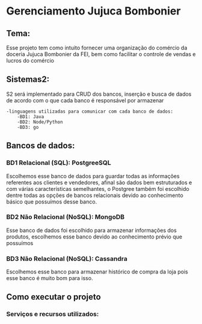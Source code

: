 # Gerenciamento Jujuca Bombonier 

## Tema:

Esse projeto tem como intuito fornecer uma organização do comércio da doceria Jujuca Bombonier da FEI, bem como facilitar o controle de vendas e lucros do comércio

## Sistemas2:
 S2 será implementado para CRUD dos bancos, inserção e busca de dados de acordo com o que cada banco é responsável por armazenar

    -linguagens utilizadas para comunicar com cada banco de dados:
        -BD1: Java
        -BD2: Node/Python
        -BD3: go

## Bancos de dados:
 
 ### BD1 Relacional (SQL): PostgreeSQL
 Escolhemos esse banco de dados para guardar todas as informações referentes aos clientes e vendedores, afinal são dados bem estruturados e com várias características semelhantes, o Postgree também foi escolhido dentre todas as opções de bancos relacionais devido ao conhecimento básico que possuímos desse banco.

 ### BD2 Não Relacional (NoSQL): MongoDB

 Esse banco de dados foi escolhido para armazenar informações dos produtos, escolhemos esse banco devido ao conhecimento prévio que possuímos 

 ### BD3 Não Relacional (NoSQL): Cassandra
 Escolhemos esse banco para armazenar histórico de compra da loja pois esse banco é muito bom para isso.

## Como executar o projeto

### Serviços e recursos utilizados: